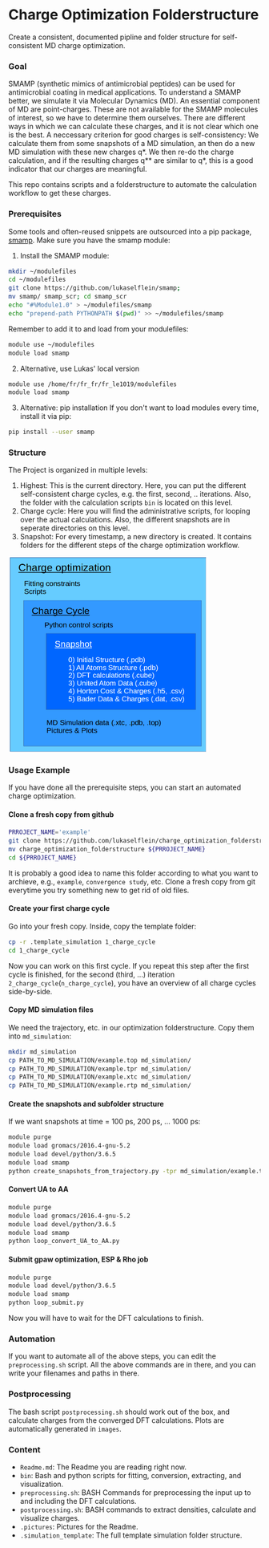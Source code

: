# Charge Optimization Folderstructure
Create a consistent, documented pipline and folder structure for self-consistent MD charge optimization.

### Goal
SMAMP (synthetic mimics of antimicrobial peptides) can be used for antimicrobial coating in medical applications.
To understand a SMAMP better, we simulate it via Molecular Dynamics (MD).
An essential component of MD are point-charges.
These are not available for the SMAMP molecules of interest, so we have to determine them ourselves.
There are different ways in which we can calculate these charges, and it is not clear which one is the best.
A neccessary criterion for good charges is self-consistency: 
We calculate them from some snapshots of a MD simulation, an then do a new MD simulation with these new charges q*. 
We then re-do the charge calculation, and if the resulting charges q** are similar to q*, this is a good indicator that our charges are meaningful.

This repo contains scripts and a folderstructure to automate the calculation workflow to get these charges.

### Prerequisites
Some tools and often-reused snippets are outsourced into a pip package, [smamp](https://github.com/lukaselflein/smamp).
Make sure you have the smamp module:
1. Install the SMAMP module:
```bash
mkdir ~/modulefiles
cd ~/modulefiles
git clone https://github.com/lukaselflein/smamp; 
mv smamp/ smamp_scr; cd smamp_scr
echo "#%Module1.0" > ~/modulefiles/smamp
echo "prepend-path PYTHONPATH $(pwd)" >> ~/modulefiles/smamp
```

Remember to add it to and load from your modulefiles:
```bash
module use ~/modulefiles
module load smamp
```
2. Alternative, use Lukas' local version
```bash
module use /home/fr/fr_fr/fr_le1019/modulefiles
module load smamp
```

3. Alternative: pip installation
If you don't want to load modules every time, install it via pip:
```bash
pip install --user smamp
```

### Structure
The Project is organized in multiple levels:
1. Highest: This is the current directory. Here, you can put the different self-consistent charge cycles, e.g. the first, second, .. iterations. Also, the folder with the calculation scripts `bin` is located on this level.
2. Charge cycle: Here you will find the administrative scripts, for looping over the actual calculations. Also, the different snapshots are in seperate directories on this level.
3. Snapshot: For every timestamp, a new directory is created. It contains folders for the different steps of the charge optimization workflow.
<img src="./.pictures/folder_hierarchy.png" width="400px">

### Usage Example
If you have done all the prerequisite steps, you can start an automated charge optimization.
#### Clone a fresh copy from github
```bash
PRROJECT_NAME='example'
git clone https://github.com/lukaselflein/charge_optimization_folderstructure
mv charge_optimization_folderstructure ${PRROJECT_NAME}
cd ${PRROJECT_NAME}
```
It is probably a good idea to name this folder according to what you want to archieve, e.g., `example`, `convergence study`, etc.
Clone a fresh copy from git everytime you try something new to get rid of old files.

#### Create your first charge cycle
Go into your fresh copy. Inside, copy the template folder:
```bash
cp -r .template_simulation 1_charge_cycle 
cd 1_charge_cycle
```
Now you can work on this first cycle. If you repeat this step after the first cycle is finished, for the second (third, ...) iteration `2_charge_cycle`(`n_charge_cycle`), you have an overview of all charge cycles side-by-side.

#### Copy MD simulation files
We need the trajectory, etc. in our optimization folderstructure. Copy them into `md_simulation`:
```bash
mkdir md_simulation
cp PATH_TO_MD_SIMULATION/example.top md_simulation/
cp PATH_TO_MD_SIMULATION/example.tpr md_simulation/
cp PATH_TO_MD_SIMULATION/example.xtc md_simulation/
cp PATH_TO_MD_SIMULATION/example.rtp md_simulation/
```

#### Create the snapshots and subfolder structure
If we want snapshots at time = 100 ps, 200 ps, ... 1000 ps:
```bash
module purge
module load gromacs/2016.4-gnu-5.2
module load devel/python/3.6.5
module load smamp
python create_snapshots_from_trajectory.py -tpr md_simulation/example.tpr -top md_simulation/example.top -xtc md_simulation/example.xtc -s 100 -d 100 -e 1000
```

#### Convert UA to AA
```bash
module purge
module load gromacs/2016.4-gnu-5.2
module load devel/python/3.6.5
module load smamp
python loop_convert_UA_to_AA.py
```

#### Submit gpaw optimization, ESP & Rho job
```bash
module purge
module load devel/python/3.6.5
module load smamp
python loop_submit.py
```
Now you will have to wait for the DFT calculations to finish.

### Automation
If you want to automate all of the above steps, you can edit the `preprocessing.sh` script. All the above commands are in there, and you can write your filenames and paths in there.

### Postprocessing
The bash script `postprocessing.sh` should work out of the box, and calculate charges from the converged DFT calculations.
Plots are automatically generated in `images`.

### Content
* `Readme.md`: The Readme you are reading right now.
* `bin`: Bash and python scripts for fitting, conversion, extracting, and visualization.
* `preprocessing.sh`: BASH Commands for preprocessing the input up to and including the DFT calculations.
* `postprocessing.sh`: BASH commands to extract densities, calculate and visualize charges.
* `.pictures`: Pictures for the Readme.
* `.simulation_template`: The full template simulation folder structure.
